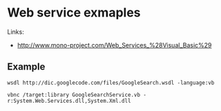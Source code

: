 Web service exmaples
===================

Links:

 * http://www.mono-project.com/Web_Services_%28Visual_Basic%29


Example
-------


```
wsdl http://dic.googlecode.com/files/GoogleSearch.wsdl -language:vb

vbnc /target:library GoogleSearchService.vb -r:System.Web.Services.dll,System.Xml.dll


```